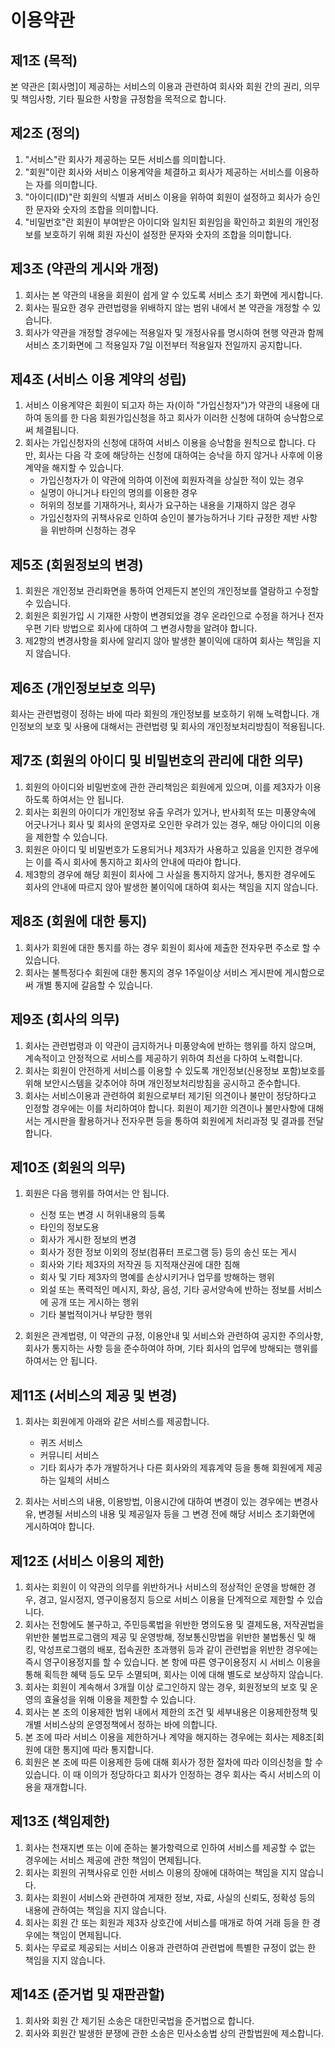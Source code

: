 # 이용약관

## 제1조 (목적)
본 약관은 [회사명]이 제공하는 서비스의 이용과 관련하여 회사와 회원 간의 권리, 의무 및 책임사항, 기타 필요한 사항을 규정함을 목적으로 합니다.

## 제2조 (정의)
1. "서비스"란 회사가 제공하는 모든 서비스를 의미합니다.
2. "회원"이란 회사와 서비스 이용계약을 체결하고 회사가 제공하는 서비스를 이용하는 자를 의미합니다.
3. "아이디(ID)"란 회원의 식별과 서비스 이용을 위하여 회원이 설정하고 회사가 승인한 문자와 숫자의 조합을 의미합니다.
4. "비밀번호"란 회원이 부여받은 아이디와 일치된 회원임을 확인하고 회원의 개인정보를 보호하기 위해 회원 자신이 설정한 문자와 숫자의 조합을 의미합니다.

## 제3조 (약관의 게시와 개정)
1. 회사는 본 약관의 내용을 회원이 쉽게 알 수 있도록 서비스 초기 화면에 게시합니다.
2. 회사는 필요한 경우 관련법령을 위배하지 않는 범위 내에서 본 약관을 개정할 수 있습니다.
3. 회사가 약관을 개정할 경우에는 적용일자 및 개정사유를 명시하여 현행 약관과 함께 서비스 초기화면에 그 적용일자 7일 이전부터 적용일자 전일까지 공지합니다.

## 제4조 (서비스 이용 계약의 성립)
1. 서비스 이용계약은 회원이 되고자 하는 자(이하 "가입신청자")가 약관의 내용에 대하여 동의를 한 다음 회원가입신청을 하고 회사가 이러한 신청에 대하여 승낙함으로써 체결됩니다.
2. 회사는 가입신청자의 신청에 대하여 서비스 이용을 승낙함을 원칙으로 합니다. 다만, 회사는 다음 각 호에 해당하는 신청에 대하여는 승낙을 하지 않거나 사후에 이용계약을 해지할 수 있습니다.
   - 가입신청자가 이 약관에 의하여 이전에 회원자격을 상실한 적이 있는 경우
   - 실명이 아니거나 타인의 명의를 이용한 경우
   - 허위의 정보를 기재하거나, 회사가 요구하는 내용을 기재하지 않은 경우
   - 가입신청자의 귀책사유로 인하여 승인이 불가능하거나 기타 규정한 제반 사항을 위반하며 신청하는 경우

## 제5조 (회원정보의 변경)
1. 회원은 개인정보 관리화면을 통하여 언제든지 본인의 개인정보를 열람하고 수정할 수 있습니다.
2. 회원은 회원가입 시 기재한 사항이 변경되었을 경우 온라인으로 수정을 하거나 전자우편 기타 방법으로 회사에 대하여 그 변경사항을 알려야 합니다.
3. 제2항의 변경사항을 회사에 알리지 않아 발생한 불이익에 대하여 회사는 책임을 지지 않습니다.

## 제6조 (개인정보보호 의무)
회사는 관련법령이 정하는 바에 따라 회원의 개인정보를 보호하기 위해 노력합니다. 개인정보의 보호 및 사용에 대해서는 관련법령 및 회사의 개인정보처리방침이 적용됩니다.

## 제7조 (회원의 아이디 및 비밀번호의 관리에 대한 의무)
1. 회원의 아이디와 비밀번호에 관한 관리책임은 회원에게 있으며, 이를 제3자가 이용하도록 하여서는 안 됩니다.
2. 회사는 회원의 아이디가 개인정보 유출 우려가 있거나, 반사회적 또는 미풍양속에 어긋나거나 회사 및 회사의 운영자로 오인한 우려가 있는 경우, 해당 아이디의 이용을 제한할 수 있습니다.
3. 회원은 아이디 및 비밀번호가 도용되거나 제3자가 사용하고 있음을 인지한 경우에는 이를 즉시 회사에 통지하고 회사의 안내에 따라야 합니다.
4. 제3항의 경우에 해당 회원이 회사에 그 사실을 통지하지 않거나, 통지한 경우에도 회사의 안내에 따르지 않아 발생한 불이익에 대하여 회사는 책임을 지지 않습니다.

## 제8조 (회원에 대한 통지)
1. 회사가 회원에 대한 통지를 하는 경우 회원이 회사에 제출한 전자우편 주소로 할 수 있습니다.
2. 회사는 불특정다수 회원에 대한 통지의 경우 1주일이상 서비스 게시판에 게시함으로써 개별 통지에 갈음할 수 있습니다.

## 제9조 (회사의 의무)
1. 회사는 관련법령과 이 약관이 금지하거나 미풍양속에 반하는 행위를 하지 않으며, 계속적이고 안정적으로 서비스를 제공하기 위하여 최선을 다하여 노력합니다.
2. 회사는 회원이 안전하게 서비스를 이용할 수 있도록 개인정보(신용정보 포함)보호를 위해 보안시스템을 갖추어야 하며 개인정보처리방침을 공시하고 준수합니다.
3. 회사는 서비스이용과 관련하여 회원으로부터 제기된 의견이나 불만이 정당하다고 인정할 경우에는 이를 처리하여야 합니다. 회원이 제기한 의견이나 불만사항에 대해서는 게시판을 활용하거나 전자우편 등을 통하여 회원에게 처리과정 및 결과를 전달합니다.

## 제10조 (회원의 의무)
1. 회원은 다음 행위를 하여서는 안 됩니다.
   - 신청 또는 변경 시 허위내용의 등록
   - 타인의 정보도용
   - 회사가 게시한 정보의 변경
   - 회사가 정한 정보 이외의 정보(컴퓨터 프로그램 등) 등의 송신 또는 게시
   - 회사와 기타 제3자의 저작권 등 지적재산권에 대한 침해
   - 회사 및 기타 제3자의 명예를 손상시키거나 업무를 방해하는 행위
   - 외설 또는 폭력적인 메시지, 화상, 음성, 기타 공서양속에 반하는 정보를 서비스에 공개 또는 게시하는 행위
   - 기타 불법적이거나 부당한 행위

2. 회원은 관계법령, 이 약관의 규정, 이용안내 및 서비스와 관련하여 공지한 주의사항, 회사가 통지하는 사항 등을 준수하여야 하며, 기타 회사의 업무에 방해되는 행위를 하여서는 안 됩니다.

## 제11조 (서비스의 제공 및 변경)
1. 회사는 회원에게 아래와 같은 서비스를 제공합니다.
   - 퀴즈 서비스
   - 커뮤니티 서비스
   - 기타 회사가 추가 개발하거나 다른 회사와의 제휴계약 등을 통해 회원에게 제공하는 일체의 서비스

2. 회사는 서비스의 내용, 이용방법, 이용시간에 대하여 변경이 있는 경우에는 변경사유, 변경될 서비스의 내용 및 제공일자 등을 그 변경 전에 해당 서비스 초기화면에 게시하여야 합니다.

## 제12조 (서비스 이용의 제한)
1. 회사는 회원이 이 약관의 의무를 위반하거나 서비스의 정상적인 운영을 방해한 경우, 경고, 일시정지, 영구이용정지 등으로 서비스 이용을 단계적으로 제한할 수 있습니다.
2. 회사는 전항에도 불구하고, 주민등록법을 위반한 명의도용 및 결제도용, 저작권법을 위반한 불법프로그램의 제공 및 운영방해, 정보통신망법을 위반한 불법통신 및 해킹, 악성프로그램의 배포, 접속권한 초과행위 등과 같이 관련법을 위반한 경우에는 즉시 영구이용정지를 할 수 있습니다. 본 항에 따른 영구이용정지 시 서비스 이용을 통해 획득한 혜택 등도 모두 소멸되며, 회사는 이에 대해 별도로 보상하지 않습니다.
3. 회사는 회원이 계속해서 3개월 이상 로그인하지 않는 경우, 회원정보의 보호 및 운영의 효율성을 위해 이용을 제한할 수 있습니다.
4. 회사는 본 조의 이용제한 범위 내에서 제한의 조건 및 세부내용은 이용제한정책 및 개별 서비스상의 운영정책에서 정하는 바에 의합니다.
5. 본 조에 따라 서비스 이용을 제한하거나 계약을 해지하는 경우에는 회사는 제8조[회원에 대한 통지]에 따라 통지합니다.
6. 회원은 본 조에 따른 이용제한 등에 대해 회사가 정한 절차에 따라 이의신청을 할 수 있습니다. 이 때 이의가 정당하다고 회사가 인정하는 경우 회사는 즉시 서비스의 이용을 재개합니다.

## 제13조 (책임제한)
1. 회사는 천재지변 또는 이에 준하는 불가항력으로 인하여 서비스를 제공할 수 없는 경우에는 서비스 제공에 관한 책임이 면제됩니다.
2. 회사는 회원의 귀책사유로 인한 서비스 이용의 장애에 대하여는 책임을 지지 않습니다.
3. 회사는 회원이 서비스와 관련하여 게재한 정보, 자료, 사실의 신뢰도, 정확성 등의 내용에 관하여는 책임을 지지 않습니다.
4. 회사는 회원 간 또는 회원과 제3자 상호간에 서비스를 매개로 하여 거래 등을 한 경우에는 책임이 면제됩니다.
5. 회사는 무료로 제공되는 서비스 이용과 관련하여 관련법에 특별한 규정이 없는 한 책임을 지지 않습니다.

## 제14조 (준거법 및 재판관할)
1. 회사와 회원 간 제기된 소송은 대한민국법을 준거법으로 합니다.
2. 회사와 회원간 발생한 분쟁에 관한 소송은 민사소송법 상의 관할법원에 제소합니다.
